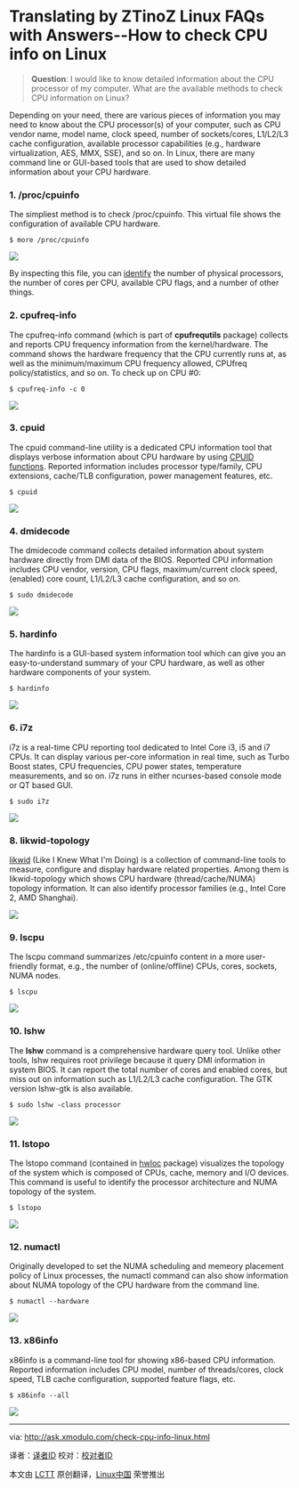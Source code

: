 Translating by ZTinoZ
Linux FAQs with Answers--How to check CPU info on Linux
================================================================================
> **Question**: I would like to know detailed information about the CPU processor of my computer. What are the available methods to check CPU information on Linux? 

Depending on your need, there are various pieces of information you may need to know about the CPU processor(s) of your computer, such as CPU vendor name, model name, clock speed, number of sockets/cores, L1/L2/L3 cache configuration, available processor capabilities (e.g., hardware virtualization, AES, MMX, SSE), and so on. In Linux, there are many command line or GUI-based tools that are used to show detailed information about your CPU hardware.

### 1. /proc/cpuinfo ###

The simpliest method is to check /proc/cpuinfo. This virtual file shows the configuration of available CPU hardware.

    $ more /proc/cpuinfo 

![](https://farm8.staticflickr.com/7572/15934711577_4136a8e0b9_c.jpg)

By inspecting this file, you can [identify][1] the number of physical processors, the number of cores per CPU, available CPU flags, and a number of other things.

### 2. cpufreq-info ###

The cpufreq-info command (which is part of **cpufrequtils** package) collects and reports CPU frequency information from the kernel/hardware. The command shows the hardware frequency that the CPU currently runs at, as well as the minimum/maximum CPU frequency allowed, CPUfreq policy/statistics, and so on. To check up on CPU #0:

    $ cpufreq-info -c 0 

![](https://farm8.staticflickr.com/7484/16094667926_d979240081_c.jpg)

### 3. cpuid ###

The cpuid command-line utility is a dedicated CPU information tool that displays verbose information about CPU hardware by using [CPUID functions][2]. Reported information includes processor type/family, CPU extensions, cache/TLB configuration, power management features, etc.

    $ cpuid 

![](https://farm9.staticflickr.com/8563/15500753923_6f1b25e8e9_c.jpg)

### 4. dmidecode ###

The dmidecode command collects detailed information about system hardware directly from DMI data of the BIOS. Reported CPU information includes CPU vendor, version, CPU flags, maximum/current clock speed, (enabled) core count, L1/L2/L3 cache configuration, and so on. 

    $ sudo dmidecode 

![](https://farm8.staticflickr.com/7503/16094667836_825b61d0e5_b.jpg)

### 5. hardinfo ###

The hardinfo is a GUI-based system information tool which can give you an easy-to-understand summary of your CPU hardware, as well as other hardware components of your system.

    $ hardinfo 

![](https://farm8.staticflickr.com/7482/15933041268_40ccc17407_b.jpg)

### 6. i7z ###

i7z is a real-time CPU reporting tool dedicated to Intel Core i3, i5 and i7 CPUs. It can display various per-core information in real time, such as Turbo Boost states, CPU frequencies, CPU power states, temperature measurements, and so on. i7z runs in either ncurses-based console mode or QT based GUI.

    $ sudo i7z 

![](https://farm8.staticflickr.com/7546/15534687744_1968dc2b18_c.jpg)

### 8. likwid-topology ###

[likwid][3] (Like I Knew What I'm Doing) is a collection of command-line tools to measure, configure and display hardware related properties. Among them is likwid-topology which shows CPU hardware (thread/cache/NUMA) topology information. It can also identify processor families (e.g., Intel Core 2, AMD Shanghai).

![](https://farm8.staticflickr.com/7511/15934711707_5dc0793599_b.jpg)

### 9. lscpu ###

The lscpu command summarizes /etc/cpuinfo content in a more user-friendly format, e.g., the number of (online/offline) CPUs, cores, sockets, NUMA nodes.

    $ lscpu 

![](https://farm8.staticflickr.com/7501/15933173470_69e53b3021_b.jpg)

### 10. lshw ###

The **lshw** command is a comprehensive hardware query tool. Unlike other tools, lshw requires root privilege because it query DMI information in system BIOS. It can report the total number of cores and enabled cores, but miss out on information such as L1/L2/L3 cache configuration. The GTK version lshw-gtk is also available.

    $ sudo lshw -class processor

![](https://farm9.staticflickr.com/8649/15498132484_a47c4e8cb3_c.jpg)

### 11. lstopo ###

The lstopo command (contained in [hwloc][4] package) visualizes the topology of the system which is composed of CPUs, cache, memory and I/O devices. This command is useful to identify the processor architecture and NUMA topology of the system.

    $ lstopo 

![](https://farm8.staticflickr.com/7490/15934399829_4012213734_z.jpg)

### 12. numactl ###

Originally developed to set the NUMA scheduling and memeory placement policy of Linux processes, the numactl command can also show information about NUMA topology of the CPU hardware from the command line.

    $ numactl --hardware 

![](https://farm8.staticflickr.com/7553/16094667876_9d7daa77a1_b.jpg)

### 13. x86info ###

x86info is a command-line tool for showing x86-based CPU information. Reported information includes CPU model, number of threads/cores, clock speed, TLB cache configuration, supported feature flags, etc.

    $ x86info --all

![](https://farm8.staticflickr.com/7522/16131238626_d8a703c060_c.jpg)

--------------------------------------------------------------------------------

via: http://ask.xmodulo.com/check-cpu-info-linux.html

译者：[译者ID](https://github.com/译者ID)
校对：[校对者ID](https://github.com/校对者ID)

本文由 [LCTT](https://github.com/LCTT/TranslateProject) 原创翻译，[Linux中国](http://linux.cn/) 荣誉推出

[1]:http://xmodulo.com/how-to-find-number-of-cpu-cores-on.html
[2]:http://en.wikipedia.org/wiki/CPUID
[3]:http://xmodulo.com/identify-cpu-processor-architecture-linux.html
[4]:http://xmodulo.com/identify-cpu-processor-architecture-linux.html
